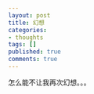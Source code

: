 ```yaml
---
layout: post
title: 幻想
categories:
- thoughts
tags: []
published: true
comments: true
---
```

<p>怎么能不让我再次幻想。。。</p>
